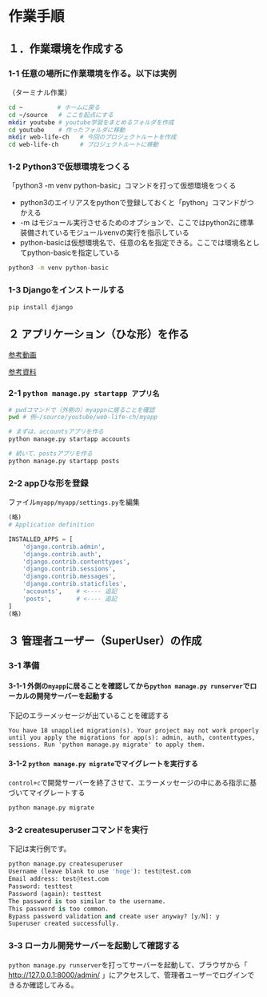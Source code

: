 # 作業手順

## １．作業環境を作成する

### 1-1 任意の場所に作業環境を作る。以下は実例

（ターミナル作業）

```bash
cd ~　　　　   # ホームに戻る
cd ~/source   # ここを起点にする
mkdir youtube # youtube学習をまとめるフォルダを作成
cd youtube    # 作ったフォルダに移動
mkdir web-life-ch   # 今回のプロジェクトルートを作成
cd web-life-ch      # プロジェクトルートに移動
```

### 1-2 Python3で仮想環境をつくる

「python3 -m venv python-basic」コマンドを打って仮想環境をつくる

- python3のエイリアスをpythonで登録しておくと「python」コマンドがつかえる
- -m はモジュール実行させるためのオプションで、ここではpython2に標準装備されているモジュールvenvの実行を指示している
- python-basicは仮想環境名で、任意の名を指定できる。ここでは環境名としてpython-basicを指定している

```bash
python3 -m venv python-basic
```

### 1-3 Djangoをインストールする

```bash
pip install django
```

## ２ アプリケーション（ひな形）を作る

[参考動画](https://youtu.be/TkgnA-reQLc?si=MJ3TLEAfmir6pHCa)

[参考資料](https://docs.djangoproject.com/ja/4.1/intro/tutorial01/#creating-the-polls-app)


### 2-1 `python manage.py startapp アプリ名`


```bash
# pwdコマンドで（外側の）myappnに居ることを確認
pwd # 例~/source/youtube/web-life-ch/myapp

# まずは、accountsアプリを作る
python manage.py startapp accounts

# 続いて、postsアプリを作る
python manage.py startapp posts
```

### 2-2 appひな形を登録

ファイル`myapp/myapp/settings.py`を編集

```python
(略)
# Application definition

INSTALLED_APPS = [
    'django.contrib.admin',
    'django.contrib.auth',
    'django.contrib.contenttypes',
    'django.contrib.sessions',
    'django.contrib.messages',
    'django.contrib.staticfiles',
    'accounts',    # <---- 追記
    'posts',       # <---- 追記
]
(略)
```

## ３ 管理者ユーザー（SuperUser）の作成

### 3-1 準備

#### 3-1-1 外側の`myapp`に居ることを確認してから`python manage.py runserver`でローカルの開発サーバーを起動する

下記のエラーメッセージが出ていることを確認する

`You have 18 unapplied migration(s). Your project may not work properly until you apply the migrations for app(s): admin, auth, contenttypes, sessions.
Run 'python manage.py migrate' to apply them.`

#### 3-1-2 `python manage.py migrate`でマイグレートを実行する

`control+c`で開発サーバーを終了させて、エラーメッセージの中にある指示に基づいてマイグレートする

```zsh
python manage.py migrate
```

### 3-2 createsuperuserコマンドを実行

下記は実行例です。

```python
python manage.py createsuperuser
Username (leave blank to use 'hoge'): test@test.com
Email address: test@test.com
Password: testtest
Password (again): testtest
The password is too similar to the username.
This password is too common.
Bypass password validation and create user anyway? [y/N]: y
Superuser created successfully.
```

### 3-3 ローカル開発サーバーを起動して確認する

`python manage.py runserver`を打ってサーバーを起動して、ブラウザから「 http://127.0.0.1:8000/admin/ 」にアクセスして、管理者ユーザーでログインできるか確認してみる。
